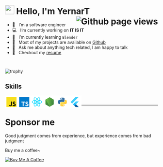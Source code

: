 <h1>
  <img src="https://media.giphy.com/media/hvRJCLFzcasrR4ia7z/giphy.gif" width="30px" height="30px" /> 
  <span>Hello, I'm YernarT</span>
  <img align="right" src="https://komarev.com/ghpvc/?username=YernarT" alt="Github page views" />
</h1>

- 🚩 &nbsp; I’m a software engineer
- 💻 &nbsp; I’m currently working on **IT IS IT**
- 🌱 &nbsp; I’m currently learning `Blender`
- 🔭 &nbsp; Most of my projects are available on [Github](https://github.com/YernarT?tab=repositories)
- 💬 &nbsp; Ask me about anything tech related, I am happy to talk
- 📝 &nbsp; Checkout my [resume](https://yernar-kz.web.app/?lang=enUS)

<br>

![trophy](https://github-profile-trophy.vercel.app/?username=YernarT&rank=SECRET,SSS,SS,S,AAA,AA,A&margin-w=15&margin-h=15&theme=algolia)

## Skills

<a href="https://developer.mozilla.org/en-US/docs/Web/JavaScript" target="_blank"> <img align="left" alt="JavaScript" height ="42px"  src="./assets/js.svg"> </a>
<a href="https://www.typescriptlang.org/" target="_blank"><img align="left" alt="Typescirpt" height ="42px" src="./assets/ts.svg"></a>
<a href="https://reactjs.org/" target="_blank"> <img align="left" alt="React" height ="42px" src="./assets/react.svg"></a>
<a href="https://nodejs.org" target="_blank"><img align="left" alt="Node.js" height ="42px" src="./assets/node.svg"></a>
<a href="https://www.python.org" target="_blank"><img align="left" alt="Python" height ="42px" src="./assets/python.svg"></a>
<a href="https://flutter.dev/" target="__blank"><img align="left" alt="Flutter" height ="42px" src="./assets/flutter.svg" /></a>

<br>

---

# Sponsor me

<p>Good judgment comes from experience, but experience comes from bad judgment</p>
<p>Buy me a coffee~</p>
<a href="https://www.buymeacoffee.com/YernarT" target="_blank" rel="noreferrer nofollow">
  <img src="https://cdn.buymeacoffee.com/buttons/default-red.png" alt="Buy Me A Coffee" height="40" width="170" >
</a>

